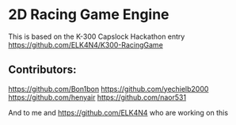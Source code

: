 # 2D Racing Game Engine
This is based on the K-300 Capslock Hackathon entry https://github.com/ELK4N4/K300-RacingGame
## Contributors:

https://github.com/Bon1bon https://github.com/yechielb2000
https://github.com/henyair https://github.com/naor531

And to me and https://github.com/ELK4N4 who are working on this 
